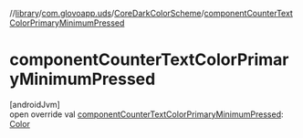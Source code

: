 //[library](../../../index.md)/[com.glovoapp.uds](../index.md)/[CoreDarkColorScheme](index.md)/[componentCounterTextColorPrimaryMinimumPressed](component-counter-text-color-primary-minimum-pressed.md)

# componentCounterTextColorPrimaryMinimumPressed

[androidJvm]\
open override val [componentCounterTextColorPrimaryMinimumPressed](component-counter-text-color-primary-minimum-pressed.md): [Color](https://developer.android.com/reference/kotlin/androidx/compose/ui/graphics/Color.html)
